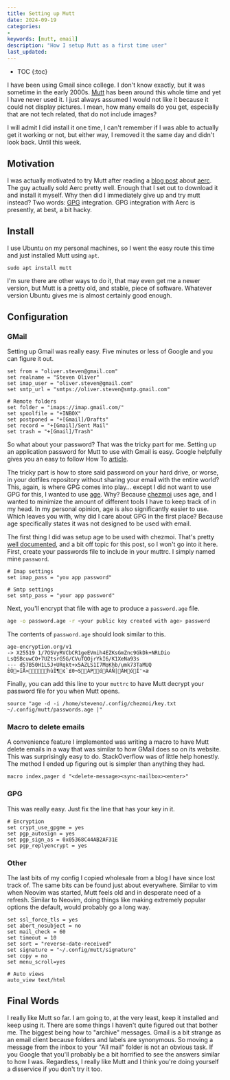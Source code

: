 ```yaml
---
title: Setting up Mutt
date: 2024-09-19
categories:
-
keywords: [mutt, email]
description: "How I setup Mutt as a first time user"
last_updated:
---
```


* TOC
{:toc}

I have been using Gmail since college. I don't know exactly, but it was
sometime in the early 2000s. [Mutt](http://www.mutt.org/) has been around this
whole time and yet I have never used it. I just always assumed I would not like
it because it could not display pictures. I mean, how many emails do you get,
especially that are not tech related, that do not include images?
<!--more-->
I will admit I did install it one time, I can't remember if I was able to
actually get it working or not, but either way, I removed it the
same day and didn't look back. Until this week.

## Motivation

I was actually motivated to try Mutt after reading a [blog
post](https://blog.sergeantbiggs.net/posts/aerc-a-well-crafted-tui-for-email/)
about [aerc](https://aerc-mail.org/). The guy actually sold Aerc pretty well.
Enough that I set out to download it and install it myself. Why then did I
immediately give up and try mutt instead? Two words: [GPG](https://gnupg.org/)
integration. GPG integration with Aerc is presently, at best, a bit hacky.

## Install

I use Ubuntu on my personal machines, so I went the easy route this time and
just installed Mutt using `apt`.

```shell
sudo apt install mutt
```

I'm sure there are other ways to do it, that may even get me a newer version,
but Mutt is a pretty old, and stable, piece of software. Whatever version
Ubuntu gives me is almost certainly good enough.

## Configuration

### GMail

Setting up Gmail was really easy. Five minutes or less of Google and you can
figure it out.

```text
set from = "oliver.steven@gmail.com"
set realname = "Steven Oliver"
set imap_user = "oliver.steven@gmail.com"
set smtp_url = "smtps://oliver.steven@smtp.gmail.com"

# Remote folders
set folder = "imaps://imap.gmail.com/"
set spoolfile = "+INBOX"
set postponed = "+[Gmail]/Drafts"
set record = "+[Gmail]/Sent Mail"
set trash = "+[Gmail]/Trash"
```

So what about your password? That was the tricky part for me. Setting up an
application password for Mutt to use with Gmail is easy. Google helpfully gives
you an easy to follow How To
[article](https://knowledge.workspace.google.com/kb/how-to-create-app-passwords-000009237).

The tricky part is how to store said password on your hard drive, or worse, in
your dotfiles repository without sharing your email with the entire world? This,
again, is where GPG comes into play... except I did not want to use GPG for this, I
wanted to use [age](https://github.com/FiloSottile/age). Why? Because
[chezmoi](https://www.chezmoi.io/) uses age, and I wanted to minimize the amount
of different tools I have to keep track of in my head. In my personal opinion, age is also
significantly easier to use. Which leaves you with, why did I care about GPG in
the first place? Because age specifically states it was not designed to be used
with email.

The first thing I did was setup age to be used with chezmoi. That's pretty [well
documented](https://www.chezmoi.io/user-guide/encryption/age/), and a bit off
topic for this post, so I won't go into it here. First, create your passwords
file to include in your muttrc. I simply named mine `password`.

```text
# Imap settings
set imap_pass = "you app password"

# Smtp settings
set smtp_pass = "your app password"
```

Next, you'll encrypt that file with age to produce a `password.age` file.
```bash
age -o password.age -r <your public key created with age> password
```

The contents of `password.age` should look similar to this.
```text
age-encryption.org/v1
-> X25519 1/7OSVyRVCbCR1geEVmih4EZKsGmZnc9GkDk+NRLDio
LsQSBcuwCO+7UZtsrG5G/CVuTQOjrYkI6/K1XeNa93s
--- d57B50H1L5J+URqkt+x5AZLS1I7MoKhb/umk73TaMUQ
ÈÒ=ïÅ»hùÌ¶¢`£0¬SÁPóÁÀÑ|ÂHóÍ'»æ
```

Finally, you can add this line to your `muttrc` to have Mutt decrypt your
password file for you when Mutt opens.
```text
source "age -d -i /home/steveno/.config/chezmoi/key.txt ~/.config/mutt/passwords.age |"
```

### Macro to delete emails
A convenience feature I implemented was writing a macro to have Mutt delete emails
in a way that was similar to how GMail does so on its website. This was
surprisingly easy to do. StackOverflow was of little help honestly. The
method I ended up figuring out is simpler than anything they had.

```text
macro index,pager d "<delete-message><sync-mailbox><enter>"
```

### GPG
This was really easy. Just fix the line that has your key in it.

```text
# Encryption
set crypt_use_gpgme = yes
set pgp_autosign = yes
set pgp_sign_as = 0x05368C44AB2AF31E
set pgp_replyencrypt = yes
```

### Other

The last bits of my config I copied wholesale from a blog I have since lost track of. The same bits can be found just about everywhere. Similar to vim when Neovim was started, Mutt feels old and in desperate need of a refresh. Similar to Neovim, doing things like making extremely popular options the default, would probably go a long way.

```text
set ssl_force_tls = yes
set abort_nosubject = no
set mail_check = 60
set timeout = 10
set sort = "reverse-date-received"
set signature = "~/.config/mutt/signature"
set copy = no
set menu_scroll=yes

# Auto views
auto_view text/html
```

## Final Words

I really like Mutt so far. I am going to, at the very least, keep it installed and keep using it. There are some things I haven't quite figured out that bother me. The biggest being how to "archive" messages. Gmail is a bit strange as an email client because folders and labels are synonymous. So moving a message from the inbox to your "All mail" folder is not an obvious task. If you Google that you'll probably be a bit horrified to see the answers similar to how I was. Regardless, I really like Mutt and I think you're doing yourself a disservice if you don't try it too.

